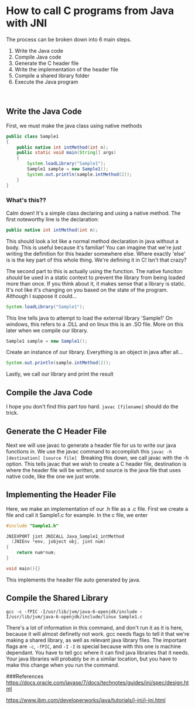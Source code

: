 # How to call C programs from Java with JNI
The process can be broken down into 6 main steps.
1. Write the Java code
2. Compile Java code
3. Generate the C header file
4. Write the implementation of the header file
5. Compile a shared library folder
6. Execute the Java program

<br>

## Write the Java Code
First, we must make the java class using native methods
```java
public class Sample1
{
	public native int intMethod(int n);
	public static void main(String[] args)
	{
		System.loadLibrary("Sample1");
		Sample1 sample = new Sample1();
		System.out.println(sample.intMethod(2));
	}
}
```
### What's this??
Calm down! It's a simple class declaring and using a native method. The first noteworthy line is the declaration:
```java
public native int intMethod(int n);
```
This should look a lot like a normal method declaration in java without a body. This is useful because it's familiar! You can imagine that we're just writing the definition for this header somewhere else. Where exactly 'else' is is the key part of this whole thing. We're defining it in C! Isn't that crazy?

The second part to this is actually using the function. The native funciton *should* be used in a static context to prevent the library from being loaded more than once. If you think about it, it makes sense that a library is static. It's not like it's changing on you based on the state of the program. Although I suppose it could...

```java
System.loadLibrary("Sample1");
```
This line tells java to attempt to load the external library 'Sample1' On windows, this refers to a .DLL and on linux this is an .SO file.  More on this later when we compile our library.

```java
Sample1 sample = new Sample1();
```
Create an instance of our library. Everything is an object in java after all...
```java
System.out.println(sample.intMethod(2));
```
Lastly, we call our library and print the result

## Compile the Java Code
I hope you don't find this part too hard. `javac [filename]` should do the trick.

## Generate the C Header File
Next we will use javac to generate a header file for us to write our java functions in. We use the javac command to accomplish this
`javac -h [destination] [source file] `
Breaking this down, we call javac with the -h option. This tells javac that we wish to create a C header file, destination is where the header file will be written, and source is the java file that uses native code, like the one we just wrote.
## Implementing the Header File
Here, we make an implementation of our .h file as a .c file.
First we create a file and call it Sample1.c for example.
In the c file, we enter
```c
#include "Sample1.h"

JNIEXPORT jint JNICALL Java_Sample1_intMethod
  (JNIEnv *env, jobject obj, jint num)
{
	return num*num;
}

void main(){}
```
This implements the header file auto generated by java.
## Compile the Shared Library
```
gcc -c -fPIC -I/usr/lib/jvm/java-6-openjdk/include -I/usr/lib/jvm/java-6-openjdk/include/linux Sample1.c
```
There's a lot of information in this command, and don't run it as it is here, because it will almost definetly not work. gcc needs flags to tell it that we're making a shared library, as well as relevant java library files.
The important flags are ` -c `, `-fPIC`, and `-I`
`-I` is special because with this one is machine dependant. You have to tell gcc where it can find java libraries that it needs. Your java libraries will probably be in a similar location, but you have to make this change when you run the command.

###References
https://docs.oracle.com/javase/7/docs/technotes/guides/jni/spec/design.html

https://www.ibm.com/developerworks/java/tutorials/j-jni/j-jni.html

